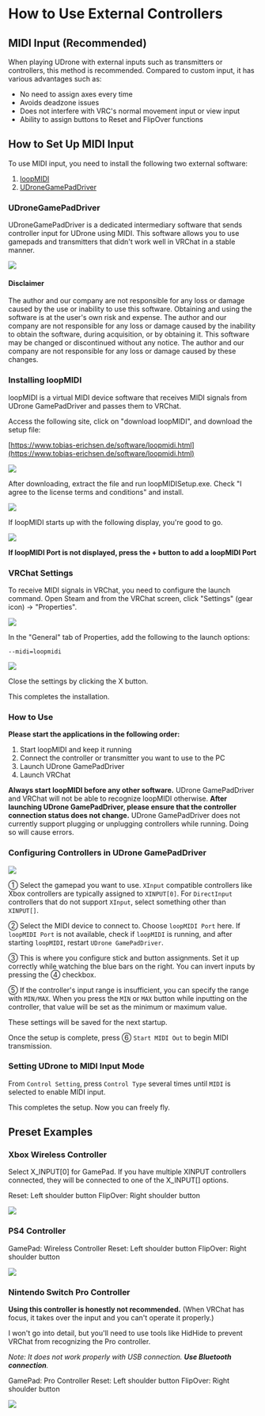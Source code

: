 # How to Use External Controllers

## MIDI Input (Recommended)

When playing UDrone with external inputs such as transmitters or controllers, this method is recommended.
Compared to custom input, it has various advantages such as:

- No need to assign axes every time
- Avoids deadzone issues
- Does not interfere with VRC's normal movement input or view input
- Ability to assign buttons to Reset and FlipOver functions

## How to Set Up MIDI Input

To use MIDI input, you need to install the following two external software:

1. [loopMIDI](https://www.tobias-erichsen.de/software/loopmidi.html)
1. [UDroneGamePadDriver](https://kurotori.booth.pm/items/3981928)

### UDroneGamePadDriver

UDroneGamePadDriver is a dedicated intermediary software that sends controller input for UDrone using MIDI. This software allows you to use gamepads and transmitters that didn't work well in VRChat in a stable manner.

![](img/UGP_img_3.png)

#### Disclaimer

The author and our company are not responsible for any loss or damage caused by the use or inability to use this software.
Obtaining and using the software is at the user's own risk and expense. The author and our company are not responsible for any loss or damage caused by the inability to obtain the software, during acquisition, or by obtaining it.
This software may be changed or discontinued without any notice. The author and our company are not responsible for any loss or damage caused by these changes.

### Installing loopMIDI
loopMIDI is a virtual MIDI device software that receives MIDI signals from UDrone GamePadDriver and passes them to VRChat.

Access the following site, click on "download loopMIDI", and download the setup file:

[https://www.tobias-erichsen.de/software/loopmidi.html](https://www.tobias-erichsen.de/software/loopmidi.html)

![](img/UGP_img_5.png)

After downloading, extract the file and run loopMIDISetup.exe.
Check "I agree to the license terms and conditions" and install.

![](img/UGP_img_8.png)

If loopMIDI starts up with the following display, you're good to go.

![](img/UGP_img_6.png)

**If loopMIDI Port is not displayed, press the + button to add a loopMIDI Port**

### VRChat Settings

To receive MIDI signals in VRChat, you need to configure the launch command.
Open Steam and from the VRChat screen, click "Settings" (gear icon) → "Properties".

![](img/UGP_img_9.png)

In the "General" tab of Properties, add the following to the launch options:

```
--midi=loopmidi
```

![](img/UGP_img_10.png)

Close the settings by clicking the X button.

This completes the installation.

### How to Use

**Please start the applications in the following order:**

1. Start loopMIDI and keep it running
1. Connect the controller or transmitter you want to use to the PC
1. Launch UDrone GamePadDriver
1. Launch VRChat

**Always start loopMIDI before any other software.** UDrone GamePadDriver and VRChat will not be able to recognize loopMIDI otherwise.
**After launching UDrone GamePadDriver, please ensure that the controller connection status does not change.** UDrone GamePadDriver does not currently support plugging or unplugging controllers while running. Doing so will cause errors.

### Configuring Controllers in UDrone GamePadDriver

![](img/UGP_img_1.png)

① Select the gamepad you want to use. `XInput` compatible controllers like Xbox controllers are typically assigned to `XINPUT[0]`. For `DirectInput` controllers that do not support `XInput`, select something other than `XINPUT[]`.

② Select the MIDI device to connect to. Choose `loopMIDI Port` here. If `loopMIDI Port` is not available, check if `loopMIDI` is running, and after starting `loopMIDI`, restart `UDrone GamePadDriver`.

③ This is where you configure stick and button assignments. Set it up correctly while watching the blue bars on the right. You can invert inputs by pressing the ④ checkbox.

⑤ If the controller's input range is insufficient, you can specify the range with `MIN/MAX`.
When you press the `MIN` or `MAX` button while inputting on the controller, that value will be set as the minimum or maximum value.

These settings will be saved for the next startup.

Once the setup is complete, press ⑥ `Start MIDI Out` to begin MIDI transmission.

### Setting UDrone to MIDI Input Mode

From `Control Setting`, press `Control Type` several times until `MIDI` is selected to enable MIDI input.

This completes the setup. Now you can freely fly.

## Preset Examples

### Xbox Wireless Controller
Select X_INPUT[0] for GamePad. If you have multiple XINPUT controllers connected, they will be connected to one of the X_INPUT[] options.

Reset: Left shoulder button
FlipOver: Right shoulder button

![](img/UGP_img_3.png)


### PS4 Controller
GamePad: Wireless Controller
Reset: Left shoulder button
FlipOver: Right shoulder button

![](img/UGP_img_2.png)


### Nintendo Switch Pro Controller
**Using this controller is honestly not recommended.** (When VRChat has focus, it takes over the input and you can't operate it properly.)

I won't go into detail, but you'll need to use tools like HidHide to prevent VRChat from recognizing the Pro controller.

*Note: It does not work properly with USB connection. **Use Bluetooth connection**.*

GamePad: Pro Controller
Reset: Left shoulder button
FlipOver: Right shoulder button

![](img/UGP_img_7.png)
